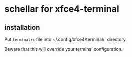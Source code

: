 # schellar for xfce4-terminal

## installation

Put `terminalrc` file into ~/.config/xfce4/terminal/` directory.

Beware that this will override your terminal configuration.
